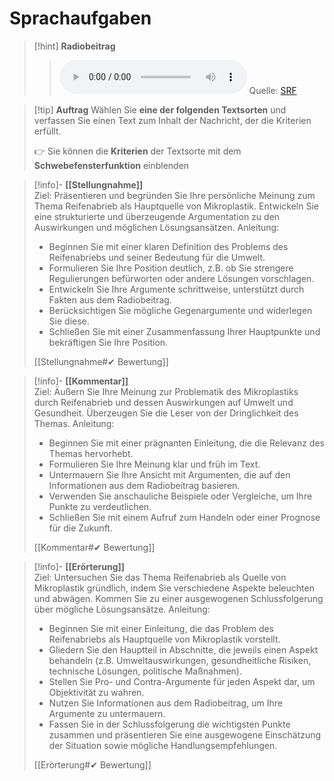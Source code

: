 # Sprachaufgaben

>[!hint] **Radiobeitrag**
>><audio controls><source src="https://download-media.srf.ch/world/audio/Rendez-vous-radio/2024/02/Rendez-vous-radio-fc861f51-eee5-483e-a046-bc1cdfde6532.mp3"></audio>
>>Quelle: [SRF](https://download-media.srf.ch/world/audio/Rendez-vous-radio/2024/02/Rendez-vous-radio-fc861f51-eee5-483e-a046-bc1cdfde6532.mp3)

>[!tip] **Auftrag**
>Wählen Sie **eine der folgenden Textsorten** und verfassen Sie einen Text zum Inhalt der Nachricht, der die Kriterien erfüllt.
>
>👉 Sie können die **Kriterien** der Textsorte mit dem **Schwebefensterfunktion** einblenden

>[!info]- **[[Stellungnahme]]**  
>Ziel: Präsentieren und begründen Sie Ihre persönliche Meinung zum Thema Reifenabrieb als Hauptquelle von Mikroplastik. Entwickeln Sie eine strukturierte und überzeugende Argumentation zu den Auswirkungen und möglichen Lösungsansätzen.
>Anleitung: 
>- Beginnen Sie mit einer klaren Definition des Problems des Reifenabriebs und seiner Bedeutung für die Umwelt.
>- Formulieren Sie Ihre Position deutlich, z.B. ob Sie strengere Regulierungen befürworten oder andere Lösungen vorschlagen.
>- Entwickeln Sie Ihre Argumente schrittweise, unterstützt durch Fakten aus dem Radiobeitrag.
>- Berücksichtigen Sie mögliche Gegenargumente und widerlegen Sie diese.
>- Schließen Sie mit einer Zusammenfassung Ihrer Hauptpunkte und bekräftigen Sie Ihre Position.
>
>[[Stellungnahme#✔ Bewertung]]

>[!info]- **[[Kommentar]]**  
>Ziel: Äußern Sie Ihre Meinung zur Problematik des Mikroplastiks durch Reifenabrieb und dessen Auswirkungen auf Umwelt und Gesundheit. Überzeugen Sie die Leser von der Dringlichkeit des Themas.
>Anleitung: 
>- Beginnen Sie mit einer prägnanten Einleitung, die die Relevanz des Themas hervorhebt.
>- Formulieren Sie Ihre Meinung klar und früh im Text.
>- Untermauern Sie Ihre Ansicht mit Argumenten, die auf den Informationen aus dem Radiobeitrag basieren.
>- Verwenden Sie anschauliche Beispiele oder Vergleiche, um Ihre Punkte zu verdeutlichen.
>- Schließen Sie mit einem Aufruf zum Handeln oder einer Prognose für die Zukunft.
>
>[[Kommentar#✔ Bewertung]]

>[!info]- **[[Erörterung]]**  
>Ziel: Untersuchen Sie das Thema Reifenabrieb als Quelle von Mikroplastik gründlich, indem Sie verschiedene Aspekte beleuchten und abwägen. Kommen Sie zu einer ausgewogenen Schlussfolgerung über mögliche Lösungsansätze.
>Anleitung: 
>- Beginnen Sie mit einer Einleitung, die das Problem des Reifenabriebs als Hauptquelle von Mikroplastik vorstellt.
>- Gliedern Sie den Hauptteil in Abschnitte, die jeweils einen Aspekt behandeln (z.B. Umweltauswirkungen, gesundheitliche Risiken, technische Lösungen, politische Maßnahmen).
>- Stellen Sie Pro- und Contra-Argumente für jeden Aspekt dar, um Objektivität zu wahren.
>- Nutzen Sie Informationen aus dem Radiobeitrag, um Ihre Argumente zu untermauern.
>- Fassen Sie in der Schlussfolgerung die wichtigsten Punkte zusammen und präsentieren Sie eine ausgewogene Einschätzung der Situation sowie mögliche Handlungsempfehlungen.
>
>[[Erörterung#✔ Bewertung]]